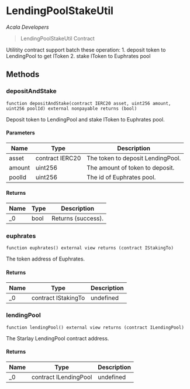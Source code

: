# LendingPoolStakeUtil

*Acala Developers*

> LendingPoolStakeUtil Contract

Utilitity contract support batch these operation: 1. deposit token to LendingPool to get lToken 2. stake lToken to Euphrates pool



## Methods

### depositAndStake

```solidity
function depositAndStake(contract IERC20 asset, uint256 amount, uint256 poolId) external nonpayable returns (bool)
```

Deposit token to LendingPool and stake lToken to Euphrates pool.



#### Parameters

| Name | Type | Description |
|---|---|---|
| asset | contract IERC20 | The token to deposit LendingPool. |
| amount | uint256 | The amount of token to deposit. |
| poolId | uint256 | The id of Euphrates pool. |

#### Returns

| Name | Type | Description |
|---|---|---|
| _0 | bool | Returns (success). |

### euphrates

```solidity
function euphrates() external view returns (contract IStakingTo)
```

The token address of Euphrates.




#### Returns

| Name | Type | Description |
|---|---|---|
| _0 | contract IStakingTo | undefined |

### lendingPool

```solidity
function lendingPool() external view returns (contract ILendingPool)
```

The Starlay LendingPool contract address.




#### Returns

| Name | Type | Description |
|---|---|---|
| _0 | contract ILendingPool | undefined |





